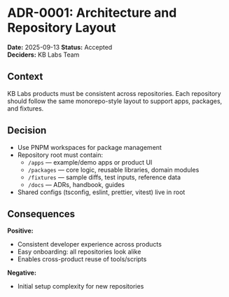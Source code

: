 # ADR-0001: Architecture and Repository Layout

**Date:** 2025-09-13 
**Status:** Accepted  
**Deciders:** KB Labs Team  

## Context

KB Labs products must be consistent across repositories. Each repository should follow the same monorepo-style layout to support apps, packages, and fixtures.

## Decision

- Use PNPM workspaces for package management
- Repository root must contain:
  - `/apps` — example/demo apps or product UI
  - `/packages` — core logic, reusable libraries, domain modules
  - `/fixtures` — sample diffs, test inputs, reference data
  - `/docs` — ADRs, handbook, guides
- Shared configs (tsconfig, eslint, prettier, vitest) live in root

## Consequences

**Positive:**
- Consistent developer experience across products
- Easy onboarding: all repositories look alike
- Enables cross-product reuse of tools/scripts

**Negative:**
- Initial setup complexity for new repositories